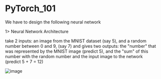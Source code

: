 # PyTorch_101


We have to design the following neural network 

1> Neural Network Architecture

 take 2 inputs:
   an image from the MNIST dataset (say 5), and
   a random number between 0 and 9, (say 7)
 and gives two outputs:
  the "number" that was represented by the MNIST image (predict 5), and
  the "sum" of this number with the random number and the input image to the network (predict 5 + 7 = 12)

![image](https://user-images.githubusercontent.com/70502759/136892002-fa6fad37-bab3-4f82-8a48-ef43557526b8.png)
